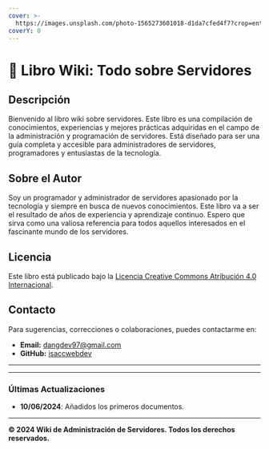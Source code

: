 ```yaml
---
cover: >-
  https://images.unsplash.com/photo-1565273601018-d1da7cfed4f7?crop=entropy&cs=srgb&fm=jpg&ixid=M3wxOTcwMjR8MHwxfHNlYXJjaHw3fHxTZXJ2ZXJ8ZW58MHx8fHwxNzE3ODUzMzc3fDA&ixlib=rb-4.0.3&q=85
coverY: 0
---
```


# 📘 Libro Wiki: Todo sobre Servidores


## Descripción

Bienvenido al libro wiki sobre servidores. Este libro es una compilación de conocimientos, experiencias y mejores prácticas adquiridas en el campo de la administración y programación de servidores. Está diseñado para ser una guía completa y accesible para administradores de servidores, programadores y entusiastas de la tecnología.


## Sobre el Autor

Soy un programador y administrador de servidores apasionado por la tecnología y siempre en busca de nuevos conocimientos. Este libro va a ser el resultado de años de experiencia y aprendizaje continuo. Espero que sirva como una valiosa referencia para todos aquellos interesados en el fascinante mundo de los servidores.

## Licencia

Este libro está publicado bajo la [Licencia Creative Commons Atribución 4.0 Internacional](https://creativecommons.org/licenses/by/4.0/).

## Contacto

Para sugerencias, correcciones o colaboraciones, puedes contactarme en:
- **Email:** dangdev97@gmail.com
- **GitHub:** [isaccwebdev](https://github.com/isaccwebdev)

---



***

### Últimas Actualizaciones

* **10/06/2024**: Añadidos los primeros documentos.

***

**© 2024 Wiki de Administración de Servidores. Todos los derechos reservados.**
